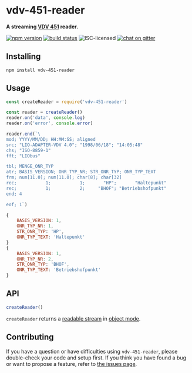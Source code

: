 # vdv-451-reader

**A streaming [VDV 451](https://www.vdv.de/oepnv-datenmodell.aspx) reader.**

[![npm version](https://img.shields.io/npm/v/vdv-451-reader.svg)](https://www.npmjs.com/package/vdv-451-reader)
[![build status](https://api.travis-ci.org/derhuerst/vdv-451-reader.svg?branch=master)](https://travis-ci.org/derhuerst/vdv-451-reader)
![ISC-licensed](https://img.shields.io/github/license/derhuerst/vdv-451-reader.svg)
[![chat on gitter](https://badges.gitter.im/derhuerst.svg)](https://gitter.im/derhuerst)


## Installing

```shell
npm install vdv-451-reader
```


## Usage

```js
const createReader = require('vdv-451-reader')

const reader = createReader()
reader.on('data', console.log)
reader.on('error', console.error)

reader.end(`\
mod; YYYY/MM/DD; HH:MM:SS; aligned
src; "LIO-ADAPTER-VDV 4.0"; "1998/06/18"; "14:05:48"
chs; "ISO-8859-1"
fft; "LIObus"

tbl; MENGE_ONR_TYP
atr; BASIS_VERSION; ONR_TYP_NR; STR_ONR_TYP; ONR_TYP_TEXT
frm; num[11.0]; num[11.0]; char[8]; char[32]
rec;           1;           1;       "HP";       "Haltepunkt"
rec;           1;           2;     "BHOF"; "Betriebshofpunkt"
end; 4

eof; 1`)
```

```js
{
	BASIS_VERSION: 1,
	ONR_TYP_NR: 1,
	STR_ONR_TYP: 'HP',
	ONR_TYP_TEXT: 'Haltepunkt'
}
{
	BASIS_VERSION: 1,
	ONR_TYP_NR: 2,
	STR_ONR_TYP: 'BHOF',
	ONR_TYP_TEXT: 'Betriebshofpunkt'
}
```


## API

```js
createReader()
```

`createReader` returns a [readable stream](https://nodejs.org/api/stream.html#stream_readable_streams) in [object mode](https://nodejs.org/api/stream.html#stream_object_mode).


## Contributing

If you have a question or have difficulties using `vdv-451-reader`, please double-check your code and setup first. If you think you have found a bug or want to propose a feature, refer to [the issues page](https://github.com/derhuerst/vdv-451-reader/issues).
